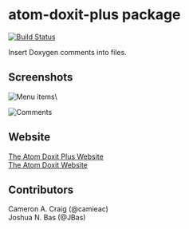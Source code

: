 # atom-doxit-plus package

[![Build Status](https://travis-ci.org/camieac/atom-doxit.svg?branch=master)](https://travis-ci.org/camieac/atom-doxit)

Insert Doxygen comments into files.

## Screenshots
![Menu items](https://raw.githubusercontent.com/JBas/atom-doxit-plus/gh-pages/img/atom-doxit-menu.png)\

![Comments](https://raw.githubusercontent.com/JBas/atom-doxit-plus/gh-pages/img/atom-doxit-example.png)


## Website
[The Atom Doxit Plus Website](https://jbas.github.io/atom-doxit-plus/)\
[The Atom Doxit Website](https://camieac.github.io/atom-doxit/)

## Contributors
Cameron A. Craig (@camieac)\
Joshua N. Bas (@JBas)
